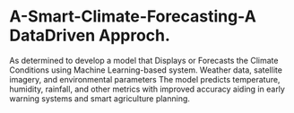 # A-Smart-Climate-Forecasting-A DataDriven Approch.
As determined to develop a model that Displays or Forecasts the Climate Conditions using Machine Learning-based system. Weather data, satellite imagery, and environmental parameters The model predicts temperature, humidity, rainfall, and other metrics with improved accuracy aiding in early warning systems and smart agriculture planning.
